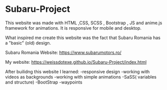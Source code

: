 # Subaru-Project
This website was made with HTML ,CSS, SCSS , Bootstrap , JS and anime.js framework for animations. It is responsive for mobile and desktop.

What inspired me create this website was the fact that Subaru Romania has a "basic" (old) design.

Subaru Romania Website: https://www.subarumotors.ro/

My website: https://weissdotexe.github.io/Subaru-Project/index.html

  After builidng this website I learned:
  -responsive design
  -working with videos as backgrounds
  -working with simple animations
  -SaSS( variables and structure)
  -BootStrap
  -waypoints

